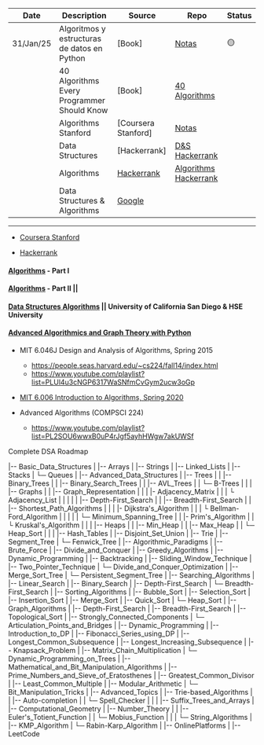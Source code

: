 | Date      | Description                                 | Source                                                                             | Repo                                                          | Status |
| --------- | ------------------------------------------- | ---------------------------------------------------------------------------------- | ------------------------------------------------------------- | ------ |
| 31/Jan/25 | Algoritmos y estructuras de datos en Python | [Book]                                                                             | [Notas](./AlgoritmosyEstructurasDatos/README.md)              | 🟡     |
|           | 40 Algorithms Every Programmer Should Know  | [Book]                                                                             | [40 Algorithms](./40_Algorithms_Every_Programmer_Should_Know) |        |
|           | Algorithms Stanford                         | [Coursera Stanford]                                                                | [Notas](./Algorithms_Stanford/Algorithms_Stanford/README.md)  |        |
|           | Data Structures                             | [Hackerrank]                                                                       | [D&S Hackerrank](./ata_Structures_Hackerrank)                 |        |
|           | Algorithms                                  | [Hackerrank](https://www.hackerrank.com/domains/algorithms)                        | [Algorithms Hackerrank]()                                     |        |
|           | Data Structures & Algorithms                | [Google](https://techdevguide.withgoogle.com/paths/data-structures-and-algorithms) |                                                               |        |

---

- [Coursera Stanford](https://www.coursera.org/specializations/algorithms)

- [Hackerrank](https://www.hackerrank.com/domains/data-structures)

#### [Algorithms](https://www.coursera.org/learn/algorithms-part1) - Part I

#### [Algorithms](https://www.coursera.org/learn/algorithms-part2) - Part II ||

#### [Data Structures Algorithms](https://www.coursera.org/specializations/data-structures-algorithms) || University of California San Diego & HSE University

#### [Advanced Algorithmics and Graph Theory with Python](https://learning.edx.org/course/course-v1:IMTx+NET04x+3T2018/home)

- MIT 6.046J Design and Analysis of Algorithms, Spring 2015

  - https://people.seas.harvard.edu/~cs224/fall14/index.html
  - https://www.youtube.com/playlist?list=PLUl4u3cNGP6317WaSNfmCvGym2ucw3oGp

- [MIT 6.006 Introduction to Algorithms, Spring 2020](./MIT_OpenCourse/MIT-6.006_Introduction_Algorithms/README.md)

- Advanced Algorithms (COMPSCI 224)

  - https://www.youtube.com/playlist?list=PL2SOU6wwxB0uP4rJgf5ayhHWgw7akUWSf

Complete DSA Roadmap

|-- Basic_Data_Structures
| |-- Arrays
| |-- Strings
| |-- Linked_Lists
| |-- Stacks
| └─ Queues
|
|-- Advanced_Data_Structures
| |-- Trees
| | |-- Binary_Trees
| | |-- Binary_Search_Trees
| | |-- AVL_Trees
| | └─ B-Trees
| |
| |-- Graphs
| | |-- Graph_Representation
| | | |- Adjacency_Matrix
| | | └ Adjacency_List
| | |
| | |-- Depth-First_Search
| | |-- Breadth-First_Search
| | |-- Shortest_Path_Algorithms
| | | |- Dijkstra's_Algorithm
| | | └ Bellman-Ford_Algorithm
| | |
| | └─ Minimum_Spanning_Tree
| | |- Prim's_Algorithm
| | └ Kruskal's_Algorithm
| |
| |-- Heaps
| | |-- Min_Heap
| | |-- Max_Heap
| | └─ Heap_Sort
| |
| |-- Hash_Tables
| |-- Disjoint_Set_Union
| |-- Trie
| |-- Segment_Tree
| └─ Fenwick_Tree
|
|-- Algorithmic_Paradigms
| |-- Brute_Force
| |-- Divide_and_Conquer
| |-- Greedy_Algorithms
| |-- Dynamic_Programming
| |-- Backtracking
| |-- Sliding_Window_Technique
| |-- Two_Pointer_Technique
| └─ Divide_and_Conquer_Optimization
| |-- Merge_Sort_Tree
| └─ Persistent_Segment_Tree
|
|-- Searching_Algorithms
| |-- Linear_Search
| |-- Binary_Search
| |-- Depth-First_Search
| └─ Breadth-First_Search
|
|-- Sorting_Algorithms
| |-- Bubble_Sort
| |-- Selection_Sort
| |-- Insertion_Sort
| |-- Merge_Sort
| |-- Quick_Sort
| └─ Heap_Sort
|
|-- Graph_Algorithms
| |-- Depth-First_Search
| |-- Breadth-First_Search
| |-- Topological_Sort
| |-- Strongly_Connected_Components
| └─ Articulation_Points_and_Bridges
|
|-- Dynamic_Programming
| |-- Introduction_to_DP
| |-- Fibonacci_Series_using_DP
| |-- Longest_Common_Subsequence
| |-- Longest_Increasing_Subsequence
| |-- Knapsack_Problem
| |-- Matrix_Chain_Multiplication
| └─ Dynamic_Programming_on_Trees
|
|-- Mathematical_and_Bit_Manipulation_Algorithms
| |-- Prime_Numbers_and_Sieve_of_Eratosthenes
| |-- Greatest_Common_Divisor
| |-- Least_Common_Multiple
| |-- Modular_Arithmetic
| └─ Bit_Manipulation_Tricks
|
|-- Advanced_Topics
| |-- Trie-based_Algorithms
| | |-- Auto-completion
| | └─ Spell_Checker
| |
| |-- Suffix_Trees_and_Arrays
| |-- Computational_Geometry
| |-- Number_Theory
| | |-- Euler's_Totient_Function
| | └─ Mobius_Function
| |
| └─ String_Algorithms
| |-- KMP_Algorithm
| └─ Rabin-Karp_Algorithm
|
|-- OnlinePlatforms
| |-- LeetCode
